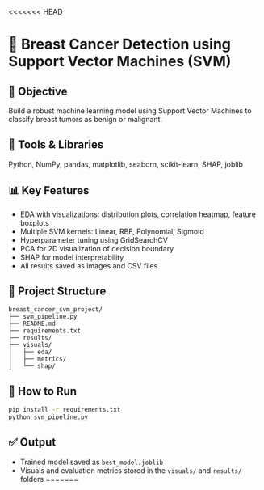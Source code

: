 <<<<<<< HEAD
# 🧠 Breast Cancer Detection using Support Vector Machines (SVM)

## 📌 Objective
Build a robust machine learning model using Support Vector Machines to classify breast tumors as benign or malignant.

## 🔧 Tools & Libraries
Python, NumPy, pandas, matplotlib, seaborn, scikit-learn, SHAP, joblib

## 📊 Key Features
- EDA with visualizations: distribution plots, correlation heatmap, feature boxplots
- Multiple SVM kernels: Linear, RBF, Polynomial, Sigmoid
- Hyperparameter tuning using GridSearchCV
- PCA for 2D visualization of decision boundary
- SHAP for model interpretability
- All results saved as images and CSV files

## 📂 Project Structure
```
breast_cancer_svm_project/
├── svm_pipeline.py
├── README.md
├── requirements.txt
├── results/
├── visuals/
│   ├── eda/
│   ├── metrics/
│   └── shap/
```

## 🚀 How to Run
```bash
pip install -r requirements.txt
python svm_pipeline.py
```

## ✅ Output
- Trained model saved as `best_model.joblib`
- Visuals and evaluation metrics stored in the `visuals/` and `results/` folders
=======

